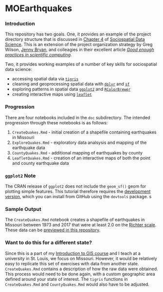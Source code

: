# MOEarthquakes

### Introduction
This repository has two goals. One, it provides an example of the project directory structure that is discussed in [Chapter 4](https://chris-prener.github.io/SSDSBook/organizing-projects.html) of [Sociospatial Data Science](https://chris-prener.github.io/SSDSBook). This is an extension of the project organization strategy by Greg Wilson, [Jenny Bryan](https://github.com/jennybc), and colleagies in their excellent article [*Good enough practices in scientific computing*](http://journals.plos.org/ploscompbiol/article?id=10.1371/journal.pcbi.1005510).

Two, it provides working examples of a number of key skills for sociospatial data science:

* accessing spatial data via [`tigris`](https://cran.r-project.org/web/packages/tigris/index.html)
* cleaning and geoprocessing spatial data with [`dplyr`](http://dplyr.tidyverse.org) and [`sf`](https://r-spatial.github.io/sf/)
* exploring patterns in spatial data [`ggplot2`](http://ggplot2.tidyverse.org) and [`RColorBrewer`](https://cran.r-project.org/web/packages/RColorBrewer/index.html)
* creating interactive maps using [`leaflet`](https://rstudio.github.io/leaflet/)

### Progression
There are four notebooks included in the `doc` subdirectory. The intended progression through these notebooks is as follows:

1. `CreateQuakes.Rmd` - initial creation of a shapefile containing earthquakes in Missouri
2. `ExploreQuakes.Rmd` - exploratory data analsysis and mapping of the earthquake data
3. `CountyQuakes.Rmd` - additional mapping of earthquakes by county
4. `LeafletQuakes.Rmd` - creation of an interactive maps of both the point and county earthquake data

### `ggplot2` Note
The CRAN release of `ggplot2` does not include the `geom_sf()` geom for plotting simple features. This tutorial therefore requires the [development version](https://github.com/tidyverse/ggplot2), which you can install from GitHub using the `devtools` package. s

### Sample Output
The `CreateQuakes.Rmd` notebook creates a shapefile of earthquakes in Missouri between 1973 and 2017 that were at least 2.0 on the [Richter scale](https://en.wikipedia.org/wiki/Richter_magnitude_scale). These data can be [previewed in this repository](/results/GEO_Earthquakes.geojson).

### Want to do this for a different state?
Since this is a part of my [Introduction to GIS course](https://slu-soc5650.github.io) and I teach at a university in St. Louis, we focus on Missouri. However, it would be relatively easy to replicate this set of exercises with data from another state. `CreateQuakes.Rmd` contains a description of how the raw data were obtained. This process would need to be done again, with a custom geographic area defined around your state of interest. The `tigris` functions in `CreateQuakes.Rmd` and `CountyQuakes.Rmd` would also have to be adjusted.
